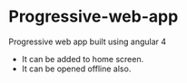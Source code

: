 # Progressive-web-app
Progressive web app built using angular 4
- It can be added to home screen.
- It can be opened offline also.
